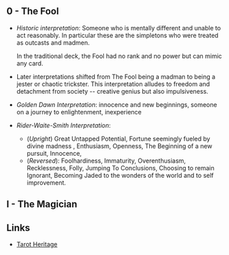 ## 0 - The Fool 
* *Historic interpretation*: Someone who is mentally different and unable to act reasonably. In particular these are the simpletons who were treated as outcasts and madmen.
  
  In the traditional deck, the Fool had no rank and no power but can mimic any card.

* Later interpretations shifted from The Fool being a madman to being a jester or chaotic trickster. This interpretation alludes to freedom and detachment from society -- creative genius but also impulsiveness. 

* *Golden Dawn Interpretation*: innocence and new beginnings, someone on a journey to enlightenment, inexperience

* *Rider-Waite-Smith Interpretation*: 
	* (*Upright*) Great Untapped Potential, Fortune seemingly fueled by divine madness , Enthusiasm, Openness, The Beginning of a new pursuit, Innocence, 
	* (*Reversed*): Foolhardiness, Immaturity, Overenthusiasm, Recklessness, Folly, Jumping To Conclusions, Choosing to remain Ignorant, Becoming Jaded to the wonders of the world and to self improvement.  

## I - The Magician 

## Links
* [Tarot Heritage](https://tarot-heritage.com/)
